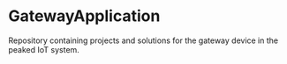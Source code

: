 # GatewayApplication
Repository containing projects and solutions for the gateway device in the peaked IoT system.
